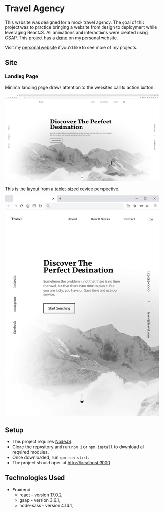 # Travel Agency

This website was designed for a mock travel agency. The goal of this project was to practice bringing a website from design to deployment while leveraging ReactJS. All animations and interactions were created using GSAP. This project has a [demo](https://luisvilla.xyz/projects/travel/demo) on my personal website.

Visit my [personal website](https://luisvilla.xyz) if you'd like to see more of my projects.

## Site

### Landing Page

Minimal landing page draws attention to the websites call to action button.

![Home Page Screenshot](./src/images/desktop.jpg)

This is the layout from a tablet-sized device perspective.

![Tablet Home Page Screenshot](./src/images/tablet-home.jpg)

## Setup

- This project requires [NodeJS](https://nodejs.org/en/).
- Clone the repository and run `npm i` or `npm install` to download all required modules.
- Once downloaded, run `npm run start`.
- The project should open at [http://localhost:3000](http://localhost:3000).

## Technologies Used

- Frontend
  - react - version 17.0.2,
  - gsap - version 3.6.1,
  - node-sass - version 4.14.1,

